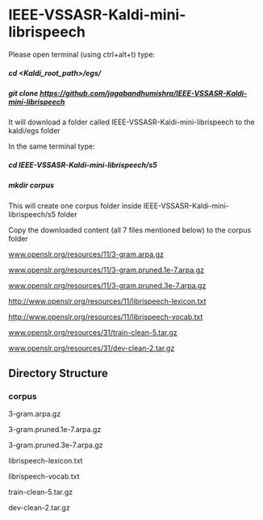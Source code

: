 # IEEE-VSSASR-Kaldi-mini-librispeech

Please open terminal (using ctrl+alt+t) type: 

##### cd <Kaldi_root_path>/egs/

##### git clone https://github.com/jagabandhumishra/IEEE-VSSASR-Kaldi-mini-librispeech

It will download a folder called IEEE-VSSASR-Kaldi-mini-librispeech to the kaldi/egs folder

In the same terminal type:


##### cd IEEE-VSSASR-Kaldi-mini-librispeech/s5


##### mkdir corpus   

This will create one corpus folder inside IEEE-VSSASR-Kaldi-mini-librispeech/s5 folder

Copy the downloaded content (all 7 files mentioned below) to the corpus folder

www.openslr.org/resources/11/3-gram.arpa.gz

www.openslr.org/resources/11/3-gram.pruned.1e-7.arpa.gz

www.openslr.org/resources/11/3-gram.pruned.3e-7.arpa.gz

http://www.openslr.org/resources/11/librispeech-lexicon.txt

http://www.openslr.org/resources/11/librispeech-vocab.txt

www.openslr.org/resources/31/train-clean-5.tar.gz

www.openslr.org/resources/31/dev-clean-2.tar.gz

## Directory Structure

### corpus

 3-gram.arpa.gz
 
 3-gram.pruned.1e-7.arpa.gz
 
 3-gram.pruned.3e-7.arpa.gz
 
 librispeech-lexicon.txt
 
 librispeech-vocab.txt
 
 train-clean-5.tar.gz
 
 dev-clean-2.tar.gz
